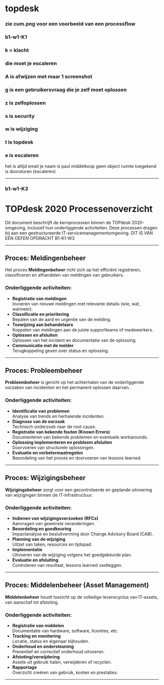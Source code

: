 # topdesk


### zie cum.png voor een voorbeeld van een processflow

### b1-w1-K1

### k = klacht
### die moet je escaleren
### A is afwijzen met maar 1 screenshot
### g is een gebruikersvraag die je zelf moet oplossen
### z is zelfoplossen
### s is security
### w is wijziging
### t is topdesk
### e is escaleren

het is altijd email
je naam is paul middelkoop
geen object ruimte
toegekend is doorsturen (escaleren)

---

### b1-w1-K3

# TOPdesk 2020 Processenoverzicht

Dit document beschrijft de kernprocessen binnen de TOPdesk 2020-omgeving, inclusief hun onderliggende activiteiten. Deze processen dragen bij aan een gestructureerde IT-servicemanagementomgeving. DIT IS VAN EEN OEFEN OPDRACHT B1-K1-W3

---

## Proces: Meldingenbeheer

Het proces **Meldingenbeheer** richt zich op het efficiënt registreren, classificeren en afhandelen van meldingen van gebruikers.

### Onderliggende activiteiten:
- **Registratie van meldingen**  
  Invoeren van nieuwe meldingen met relevante details (wie, wat, wanneer).
- **Classificatie en prioritering**  
  Bepalen van de aard en urgentie van de melding.
- **Toewijzing aan behandelaars**  
  Koppelen van meldingen aan de juiste supportteams of medewerkers.
- **Oplossen en afsluiten**  
  Oplossen van het incident en documentatie van de oplossing.
- **Communicatie met de melder**  
  Terugkoppeling geven over status en oplossing.

---

## Proces: Probleembeheer

**Probleembeheer** is gericht op het achterhalen van de onderliggende oorzaken van incidenten en het permanent oplossen daarvan.

### Onderliggende activiteiten:
- **Identificatie van problemen**  
  Analyse van trends en herhalende incidenten.
- **Diagnose van de oorzaak**  
  Technisch onderzoek naar de root cause.
- **Registratie van bekende fouten (Known Errors)**  
  Documenteren van bekende problemen en eventuele workarounds.
- **Oplossing implementeren en probleem afsluiten**  
  Doorvoeren van structurele oplossingen.
- **Evaluatie en verbetermaatregelen**  
  Beoordeling van het proces en doorvoeren van lessons learned.

---

##  Proces: Wijzigingsbeheer

**Wijzigingsbeheer** zorgt voor een gecontroleerde en geplande uitvoering van wijzigingen binnen de IT-infrastructuur.

### Onderliggende activiteiten:
- **Indienen van wijzigingsverzoeken (RFCs)**  
  Aanvragen van gewenste veranderingen.
- **Beoordeling en goedkeuring**  
  Impactanalyse en besluitvorming door Change Advisory Board (CAB).
- **Planning van de wijziging**  
  Uitzet van taken, resources en tijdspad.
- **Implementatie**  
  Uitvoeren van de wijziging volgens het goedgekeurde plan.
- **Evaluatie en afsluiting**  
  Controleren van resultaat, lessons learned vastleggen.

---

## Proces: Middelenbeheer (Asset Management)

**Middelenbeheer** houdt toezicht op de volledige levenscyclus van IT-assets, van aanschaf tot afstoting.

### Onderliggende activiteiten:
- **Registratie van middelen**  
  Documentatie van hardware, software, licenties, etc.
- **Tracking en monitoring**  
  Locatie, status en eigenaar bijhouden.
- **Onderhoud en ondersteuning**  
  Preventief en correctief onderhoud uitvoeren.
- **Afstoting/verwijdering**  
  Assets uit gebruik halen, verwijderen of recyclen.
- **Rapportage**  
  Overzicht creëren van gebruik, kosten en prestaties.

---

